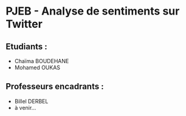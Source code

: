 # PJEB - Analyse de sentiments sur Twitter  


## Etudiants :  

* Chaïma BOUDEHANE
* Mohamed OUKAS


## Professeurs encadrants :  

* Billel DERBEL  
* à venir...  
